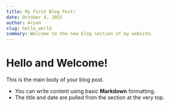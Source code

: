 ```yaml
---
title: My First Blog Post!
date: October 4, 2025
author: Aryan
slug: hello_world
summary: Welcome to the new blog section of my website.
---
```


# Hello and Welcome!

This is the main body of your blog post.

* You can write content using basic **Markdown** formatting.
* The title and date are pulled from the section at the very top.
